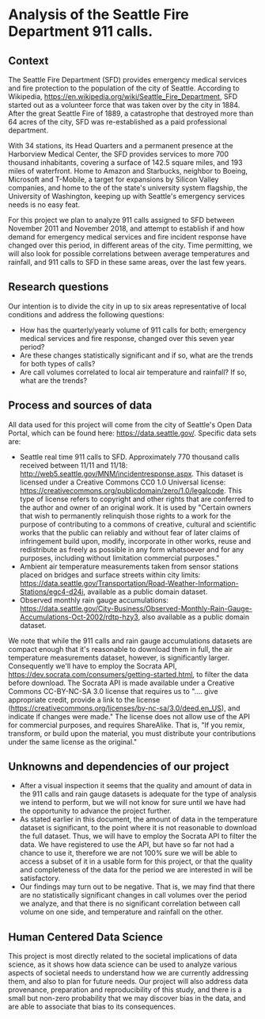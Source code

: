 # Analysis of the Seattle Fire Department 911 calls.

## Context

The Seattle Fire Department (SFD) provides emergency medical services and fire protection to the population of the city of Seattle. According to Wikipedia, https://en.wikipedia.org/wiki/Seattle_Fire_Department, SFD started out as a volunteer force that was taken over by the city in 1884. After the great Seattle Fire of 1889, a catastrophe that destroyed more than 64 acres of the city, SFD was re-established as a paid professional department. 

With 34 stations, its Head Quarters and a permanent presence at the Harborview Medical Center, the SFD provides services to more 700 thousand inhabitants, covering a surface of 142.5 square miles, and 193 miles of waterfront.
Home to Amazon and Starbucks, neighbor to Boeing, Microsoft and T-Mobile, a target for expansions by Silicon Valley companies, and home to the of the state's university system flagship, the University of Washington, keeping up with Seattle's emergency services needs is no easy feat.

For this project we plan to analyze 911 calls assigned to SFD between November 2011 and November 2018, and attempt to establish if and how demand for emergency medical services and fire incident response have changed over this period, in different areas of the city. Time permitting, we will also look for possible correlations between average temperatures and rainfall, and 911 calls to SFD in these same areas, over the last few years.

## Research questions

Our intention is to divide the city in up to six areas representative of local conditions and address the following questions:

- How has the quarterly/yearly volume of 911 calls for both; emergency medical services and fire response, changed over this seven year period?
- Are these changes statistically significant and if so, what are the trends for both types of calls?
- Are call volumes correlated to local air temperature and rainfall? If so, what are the trends?

## Process and sources of data

All data used for this project will come from the city of Seattle's Open Data Portal, which can be found here: https://data.seattle.gov/. Specific data sets are:

- Seattle real time 911 calls to SFD. Approximately 770 thousand calls received between 11/11 and 11/18: http://web5.seattle.gov/MNM/incidentresponse.aspx. This dataset is licensed under a Creative Commons CC0 1.0 Universal license: https://creativecommons.org/publicdomain/zero/1.0/legalcode. This type of license refers to copyright and other rights that are conferred to the author and owner of an original work. It is used by "Certain owners that wish to permanently relinquish those rights to a work for the purpose of contributing to a commons of creative, cultural and scientific works that the public can reliably and without fear of later claims of infringement build upon, modify, incorporate in other works, reuse and redistribute as freely as possible in any form whatsoever and for any purposes, including without limitation commercial purposes."
- Ambient air temperature measurements taken from sensor stations placed on bridges and surface streets within city limits: https://data.seattle.gov/Transportation/Road-Weather-Information-Stations/egc4-d24i, available as a public domain dataset.
- Observed monthly rain gauge accumulations: https://data.seattle.gov/City-Business/Observed-Monthly-Rain-Gauge-Accumulations-Oct-2002/rdtp-hzy3, also available as a public domain dataset.

We note that while the 911 calls and rain gauge accumulations datasets are compact enough that it's reasonable to download them in full, the air temperature measurements dataset, however, is significantly larger. Consequently we'll have to employ the Socrata API, https://dev.socrata.com/consumers/getting-started.html, to filter the data before download. The Socrata API is made available under a Creative Commons CC-BY-NC-SA 3.0 license that requires us to ".... give appropriate credit, provide a link to the license (https://creativecommons.org/licenses/by-nc-sa/3.0/deed.en_US), and indicate if changes were made." The license does not allow use of the API for commercial purposes, and requires ShareAlike. That is, "If you remix, transform, or build upon the material, you must distribute your contributions under the same license as the original."

## Unknowns and dependencies of our project

- After a visual inspection it seems that the quality and amount of data in the 911 calls and rain gauge datasets is adequate for the type of analysis we intend to perform, but we will not know for sure until we have had the opportunity to advance the project further.
- As stated earlier in this document, the amount of data in the temperature dataset is significant, to the point where it is not reasonable to download the full dataset. Thus, we will have to employ the Socrata API to filter the data. We have registered to use the API, but have so far not had a chance to use it, therefore we are not 100% sure we will be able to access a subset of it in a usable form for this project, or that the quality and completeness of the data for the period we are interested in will be satisfactory.
- Our findings may turn out to be negative. That is, we may find that there are no statistically significant changes in call volumes over the period we analyze, and that there is no significant correlation between call volume on one side, and temperature and rainfall on the other.

## Human Centered Data Science

This project is most directly related to the societal implications of data science, as it shows how data science can be used to analyze various aspects of societal needs to understand how we are currently addressing them, and also to plan for future needs. Our project will also address data provenance, preparation and reproducibility of this study, and there is a small but non-zero probability that we may discover bias in the data, and are able to associate that bias to its consequences.